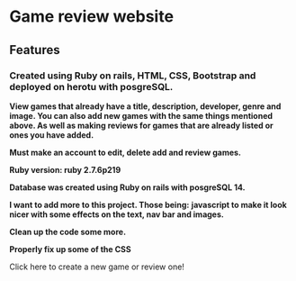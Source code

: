 # Game review website

## Features

### Created using Ruby on rails, HTML, CSS, Bootstrap and deployed on herotu with posgreSQL.

**View games that already have a title, description, developer, genre and image. You can also add new games with the same things mentioned above. As well as making reviews for games that are already listed or ones you have added.**

**Must make an account to edit, delete add and review games.**

**Ruby version: ruby 2.7.6p219**

**Database was created using Ruby on rails with posgreSQL 14.**

**I want to add more to this project. Those being:**
**javascript to make it look nicer with some effects on the text, nav bar and images.** 

**Clean up the code some more.**

**Properly fix up some of the CSS**

Click here to create a new game or review one!